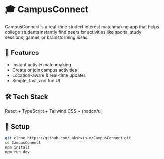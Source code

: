 # 🎓 CampusConnect

CampusConnect is a real-time student interest matchmaking app that helps college students instantly find peers for activities like sports, study sessions, games, or brainstorming ideas.

## 🚀 Features
- Instant activity matchmaking  
- Create or join campus activities  
- Location-aware & real-time updates  
- Simple, fast, and fun UI  

## 🛠️ Tech Stack
React + TypeScript + Tailwind CSS + shadcn/ui  

## 📂 Setup
```bash
git clone https://github.com/Lakshwin-m/CampusConnect.git
cd CampusConnect
npm install
npm run dev
